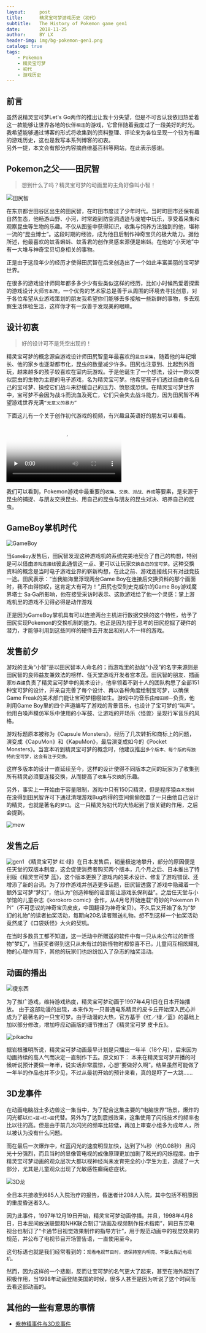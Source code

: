 ```yaml
---
layout:     post
title:      精灵宝可梦游戏历史（初代）
subtitle:   The History of Pokemon game gen1
date:       2018-11-25
author:     BY LX
header-img: img/bg-pokemon-gen1.png
catalog: true
tags:
    - Pokemon
    - 精灵宝可梦
    - 初代
    - 游戏历史
---
```


## 前言

虽然说精灵宝可梦Let's Go两作的推出让我十分失望，但是不可否认我依旧热爱着这一款能够让世界各地的伙伴`相连`的游戏，它曾伴随着我度过了一段美好的时光。  
我希望能够通过博客的形式将收集到的资料整理、评论来为各位呈现一个较为有趣的游戏历史，这也是我写本系列博客的初衷。  
另外一提，本文会有部分内容摘自维基百科等网站，在此表示感谢。  


## Pokemon之父——田尻智

>想到什么了吗？精灵宝可梦的动画里的主角好像叫小智！

![田尻智](https://image.hackadoll.com/thumbs?h=480&of=jpeg&u=http%3A%2F%2Fimg.pokemon-matome.net%2Fpoke%2F180925%2Ff62473d5.jpg&w=480&s=c4696b1f4fa10a0f79b8c9735181a88d&t=1541160701)

在东京都世田谷区出生的田尻智，在町田市度过了少年时代。当时町田市还保有着自然生态，他畅游山野、小河，时常跑到防空洞遗迹与废墟中玩乐，享受着采集和观察昆虫等生物的乐趣。不仅从图鉴中获得知识，收集与饲养方法独到的他，堪称一流的“昆虫博士”。这段时期的经验，成为他日后制作神奇宝贝的极大助力。据他所述，他最喜欢的蚊香蝌蚪、蚊香君的创作灵感来源便是蝌蚪。在他的“小天地”中有一大堆与神奇宝贝切身相关的事物。  

正是由于这段年少的经历才使得田尻智在后来创造出了一个如此丰富美丽的宝可梦世界。

在很多的游戏设计师同年都多多少少有些类似这样的经历，比如小时候热爱着探索的游戏设计大师`宫本茂`，一个优秀的艺术家总是善于从周围的环境去寻找创意，对于各位希望从业游戏策划的朋友我希望你们能够去多接触一些新鲜的事物，多去观察生活体验生活，这样你才有一双善于发现美的眼睛。  


## 设计初衷  

>好的设计可不是凭空出现的！

精灵宝可梦的概念源自游戏设计师田尻智童年最喜欢的`昆虫采集`，随着他的年纪增长、他的家乡也逐渐都市化，昆虫的数量减少许多。田尻也注意到、比起到外面玩，越来越多的孩子较喜欢在室内玩游戏。于是他诞生了一个想法，设计一款以类似昆虫的生物为主题的电子游戏，名为精灵宝可梦。他希望孩子们透过自由命名自己的宝可梦、操控它们战斗来舒缓自己的压力、愤怒或恐惧。在精灵宝可梦世界中，宝可梦不会因为战斗而流血及死亡，它们只会失去战斗能力，因为田尻智不希望游戏世界充满`“无意义的暴力”`

下面这儿有一个关于创作初代游戏的视频，有兴趣且英语好的朋友可以看看。

<video id="video" controls="" preload="none" poster="https://upload.wikimedia.org/wikipedia/commons/thumb/2/26/The_Story_of_Satoshi_Tajiri.webm/800px--The_Story_of_Satoshi_Tajiri.webm.jpg">
      <source id="webm" src="https://upload.wikimedia.org/wikipedia/commons/transcoded/2/26/The_Story_of_Satoshi_Tajiri.webm/The_Story_of_Satoshi_Tajiri.webm.480p.vp9.webm" type="video/webm">
    </video>

我们可以看到，Pokemon游戏中最重要的`收集、交换、对战、养成`等要素，是来源于昆虫的捕捉、与朋友交换昆虫、用自己的昆虫与朋友的昆虫对决、培养自己的昆虫。

## GameBoy掌机时代

![GameBoy](https://vignette.wikia.nocookie.net/nintendo/images/4/4b/Linkcable.png/revision/latest?cb=20111030040649&path-prefix=en)

当`GameBoy`发售后，田尻智发现这种游戏机的系统完美地契合了自己的构想，特别是可以借由`游戏连接线`彼此通信这一点、更可以让玩家`交换自己的宝可梦`。这种交换资料的概念是当时电子游戏业界的崭新构想，在此之前、游戏连接线只有对战竞技一途。田尻表示：“当我脑海里浮现两台Game Boy在连接后交换资料的那个画面时，我不由得惊叹，这肯定大有可为！”,田尻也受到史克威尔的Game Boy游戏魔界塔士 Sa·Ga所影响，他在接受采访时表示、这款游戏给了他一个灵感：掌上游戏机里的游戏不见得必得是动作游戏

正是因为GameBoy掌机具有可以连接两台主机进行数据交换的这个特性，给予了田尻实现Pokemon的交换机制的能力。也正是因为擅于思考的田尻挖掘了硬件的潜力，才能够利用到这些同样的硬件去开发出和别人不一样的游戏。

## 发售前夕

游戏的主角“小智”是以田尻智本人命名的；而游戏里的劲敌“小茂”的名字来源则是田尻智的良师益友兼效法的榜样、任天堂游戏开发者宫本茂。田尻智的朋友、插画家`杉森建`负责了精灵宝可梦中的美术设计，他率领着不到十人的团队构思了全部151种宝可梦的设计，并亲自完善了每个设计、再以各种角度绘制宝可梦，以确保Game Freak的美术部门能让宝可梦栩栩如生。游戏中的音乐由`增田顺一`负责，他利用Game Boy里的四个声道编写了游戏的背景音乐，也设计了宝可梦的“叫声”。他用白噪声模仿军乐中使用的小军鼓、让游戏的开场乐〈怪兽〉呈现行军音乐的风格。

游戏标题原本被称为《Capsule Monsters》，经历了几次转折和商标上的问题，演变成《CapuMon》和《KapuMon》，最后演变成如今的《Pocket Monsters》。当宫本听到精灵宝可梦的概念时，他建议推出`多个版本、每个版的有独特的宝可梦，这会有注于交换。`

这样多版本的设计一直延续至今，这样的设计使得不同版本之间的玩家为了收集到所有精灵必须要连接交换，从而提高了`收集`与`交换`的乐趣。

另外，事实上一开始由于容量限制，游戏中只有150只精灵，但是程序猿`森本茂树`在没得到田尻智许可下通过清理游戏Bug所得的空间偷偷放置了一只由他自己设计的精灵，也就是著名的`梦幻`。这一只精灵为初代的大热起到了很关键的作用，之后会提到。

![mew](https://cdn.bulbagarden.net/upload/thumb/b/b1/151Mew.png/250px-151Mew.png)

## 发售之后  
![gen1](https://vignette.wikia.nocookie.net/the-wiki-of-custard-the-evil-bird-clone/images/4/4e/Pokemongen1.png/revision/latest?cb=20120915132845)
《精灵宝可梦 红·绿》在日本发售后，销量极速地攀升，部分的原因便是任天堂的双版本制度，这会促使消费者购买两个版本，几个月之后、日本推出了特别版《精灵宝可梦 蓝》，这个版本更换了游戏内的美术设计、修复了游戏错误、还增添了新的台词。为了炒作游戏并创造更多话题，田尻智透露了游戏中隐藏着一个额外宝可梦“梦幻”，他认为“创造神秘的谣言能让游戏长保利益”。之后任天堂与小学馆的儿童杂志《korokoro comic》合作，从4月号开始连载“奇妙的Pokemon Pi Pi”（不可思议的神奇宝贝皮皮，中国翻译为神奇宝贝）。不久后又开始了名为“梦幻的礼物”的读者抽奖活动，每期向20名读者赠送礼物。想不到这样一个抽奖活动竟然成了《口袋妖怪》大火的契机。

在当时多数员工都不知道，这一活动中所赠送的软件中有一只从未公布过的新怪物“梦幻”，当获奖者得到这只从未有过的新怪物时都惊喜不已，儿童间互相炫耀礼物的心理作用下，其他的玩家们也纷纷加入了杂志的抽奖活动。

## 动画的播出  
![傻东西](https://observatoriog.bol.uol.com.br/wordpress/wp-content/uploads/2018/10/pokemon.jpg)

为了推广游戏，维持游戏热度，精灵宝可梦动画于1997年4月1日在日本开始播放。
由于这部动漫的出现，本来作为一只普通电系精灵的皮卡丘开始深入民心并成为了最著名的一只宝可梦。由于动漫的大热，官方基于《红／绿／蓝》的基础上加以部分修改，增加呼应动画版的细节推出了《精灵宝可梦 皮卡丘》。

![pikachu](https://s1.52poke.wiki/wiki/thumb/7/77/%E7%B2%BE%E7%81%B5%E5%AE%9D%E5%8F%AF%E6%A2%A6_%E7%9A%AE%E5%8D%A1%E4%B8%98_%E6%97%A5%E7%89%88%E5%B0%81%E9%9D%A2.png/250px-%E7%B2%BE%E7%81%B5%E5%AE%9D%E5%8F%AF%E6%A2%A6_%E7%9A%AE%E5%8D%A1%E4%B8%98_%E6%97%A5%E7%89%88%E5%B0%81%E9%9D%A2.png)

据岩根雅明所说，精灵宝可梦动画最早计划是只播出一年半（18个月），后来因为动画持续的高人气而决定一直制作下去。原文如下：
本来在精灵宝可梦开播的时候听说预计要做一年半，说实话非常震惊，心想“要做好久啊”。结果虽然可能做了一年半的作品也并不少见，不过从最初开始的预计来看，真的是吓了一大跳……

## 3D龙事件
在动画电脑战士多边兽这一集当中，为了配合这集主要的“电脑世界”场景，爆炸的闪光都以`红→蓝→红→蓝`代替。另外为了达到震撼效果，这集使用了闪烁技术的频率也比以往的高。但是由于前几次闪光的频率比较低，再加上审查小组多为成年人，所以被认为没有什么问题。

而在最后一次爆炸中，红蓝闪光的速度明显加快，达到了1⁄12秒（约0.08秒）且闪光十分强烈，而且当时的显像管电视的成像原理更加加剧了眩光的闪烁程度。由于精灵宝可梦动画的观众层次大都以视神经尚未发育完全的小学生为主，造成了一大部分，尤其是儿童观众出现了光敏感性癫痫症症状。

![3D龙](https://cdn2.ettoday.net/images/1487/d1487172.jpg)

全日本共接收到685人入院治疗的报告，昏迷者计208人入院，其中包括不明原因的重度昏迷者3人。

因为此事件，1997年12月19日开始，精灵宝可梦动画停播。并且，1998年4月8日，日本民间放送联盟和NHK联合制订“动画及视频制作技术指南”，同日东京电视台也制订了“卡通节目视觉效果制作的指导方针”，用于规范动画中的视觉效果的规范，并公布了电视节目开场警告语，一直使用至今。

这句标语也就是我们经常看到的：`观看电视节目时，请保持室内明亮、不要太靠近电视机。`

然而，因为这样的一个悲剧，反而让宝可梦的名气更大了起来，甚至在海外起到了积极作用，当1998年动画登陆美国的时候，很多人甚至是因为听说了这个时间而去看这部动画的。

## 其他的一些有意思的事情

- [紫苑镇事件与3D龙事件](http://blog.sina.com.cn/s/blog_92e2e52f0102vzyd.html)
